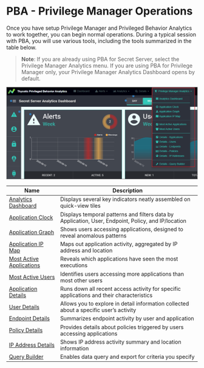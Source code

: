 [title]: # (Privilege Manager Operations)
[tags]: # (Privilege Manager,Privileged Behavior Analytics,PBA,Operations)
[priority]: # (4500)

# PBA - Privilege Manager Operations

Once you have setup Privilege Manager and Privileged Behavior Analytics to work together, you can begin normal operations. During a typical session with PBA, you will use various tools, including the tools summarized in the table below.

>**Note**: If you are already using PBA for Secret Server, select the Privilege Manager Analytics menu. If you are using PBA for Privilege Manager only, your Privilege Manager Analytics Dashboard opens by default.

![Privilege Manager Operations Overview](images/pm-pba-menu.png "Privilege Manager Operations Overview")

| Name | Description |
| ----- | ----- |
| [Analytics Dashboard](dashboard.md) | Displays several key indicators neatly assembled on quick-view tiles |
| [Application Clock](app-clock.md) | Displays temporal patterns and filters data by Application, User, Endpoint, Policy, and IP/location |
| [Application Graph](app-graph.md) | Shows users accessing applications, designed to reveal anomalous patterns |
| [Application IP Map](app-ipmap.md) | Maps out application activity, aggregated by IP address and location |
| [Most Active Applications](most-active-apps.md) | Reveals which applications have seen the most executions |
| [Most Active Users](most-active-users.md) | Identifies users accessing more applications than most other users |
| [Application Details](details-apps.md) | Runs down all recent access activity for specific applications and their characteristics |
| [User Details](details-users.md) | Allows you to explore in detail information collected about a specific user’s activity |
| [Endpoint Details](details-endpoints.md) | Summarizes endpoint activity by user and application |
| [Policy Details](details-policies.md) | Provides details about policies triggered by users accessing applications |
| [IP Address Details](details-ip-addresses.md) | Shows IP address activity summary and location information |
| [Query Builder](querybuilder.md) | Enables data query and export for criteria you specify |
